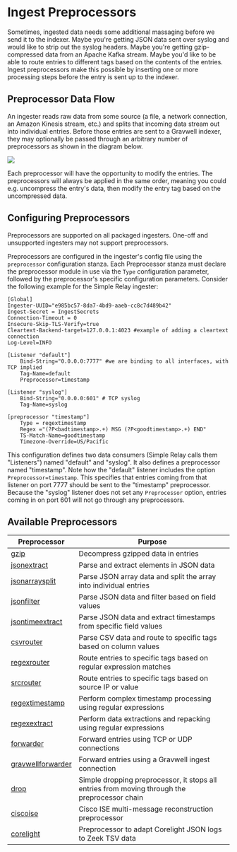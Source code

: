 # Ingest Preprocessors

Sometimes, ingested data needs some additional massaging before we send it to the indexer. Maybe you're getting JSON data sent over syslog and would like to strip out the syslog headers. Maybe you're getting gzip-compressed data from an Apache Kafka stream. Maybe you'd like to be able to route entries to different tags based on the contents of the entries. Ingest preprocessors make this possible by inserting one or more processing steps before the entry is sent up to the indexer.

## Preprocessor Data Flow

An ingester reads raw data from some source (a file, a network connection, an Amazon Kinesis stream, etc.) and splits that incoming data stream out into individual entries. Before those entries are sent to a Gravwell indexer, they may optionally be passed through an arbitrary number of preprocessors as shown in the diagram below.

![](arch.png)

Each preprocessor will have the opportunity to modify the entries. The preprocessors will always be applied in the same order, meaning you could e.g. uncompress the entry's data, then modify the entry tag based on the uncompressed data.

## Configuring Preprocessors

Preprocessors are supported on all packaged ingesters.  One-off and unsupported ingesters may not support preprocessors.

Preprocessors are configured in the ingester's config file using the `preprocessor` configuration stanza.  Each Preprocessor stanza must declare the preprocessor module in use via the `Type` configuration parameter, followed by the preprocessor's specific configuration parameters. Consider the following example for the Simple Relay ingester:

```
[Global]
Ingester-UUID="e985bc57-8da7-4bd9-aaeb-cc8c7d489b42"
Ingest-Secret = IngestSecrets
Connection-Timeout = 0
Insecure-Skip-TLS-Verify=true
Cleartext-Backend-target=127.0.0.1:4023 #example of adding a cleartext connection
Log-Level=INFO

[Listener "default"]
	Bind-String="0.0.0.0:7777" #we are binding to all interfaces, with TCP implied
	Tag-Name=default
	Preprocessor=timestamp

[Listener "syslog"]
	Bind-String="0.0.0.0:601" # TCP syslog
	Tag-Name=syslog

[preprocessor "timestamp"]
	Type = regextimestamp
	Regex ="(?P<badtimestamp>.+) MSG (?P<goodtimestamp>.+) END"
	TS-Match-Name=goodtimestamp
	Timezone-Override=US/Pacific
```

This configuration defines two data consumers (Simple Relay calls them "Listeners") named "default" and "syslog". It also defines a preprocessor named "timestamp". Note how the "default" listener includes the option `Preprocessor=timestamp`. This specifies that entries coming from that listener on port 7777 should be sent to the "timestamp" preprocessor. Because the "syslog" listener does not set any `Preprocessor` option, entries coming in on port 601 will not go through any preprocessors.

## Available Preprocessors

| Preprocessor | Purpose |
| -------------| -------- |
| [gzip](/ingesters/preprocessors/gzip.md) | Decompress gzipped data in entries |
| [jsonextract](/ingesters/preprocessors/jsonextract.md) | Parse and extract elements in JSON data |
| [jsonarraysplit](/ingesters/preprocessors/jsonarraysplit.md) | Parse JSON array data and split the array into individual entries |
| [jsonfilter](/ingesters/preprocessors/jsonfilter.md) | Parse JSON data and filter based on field values |
| [jsontimeextract](/ingesters/preprocessors/jsontimeextract.md) | Parse JSON data and extract timestamps from specific field values |
| [csvrouter](/ingesters/preprocessors/csvrouter.md) | Parse CSV data and route to specific tags based on column values |
| [regexrouter](/ingesters/preprocessors/regexrouter.md) | Route entries to specific tags based on regular expression matches |
| [srcrouter](/ingesters/preprocessors/srcrouter.md) | Route entries to specific tags based on source IP or value |
| [regextimestamp](/ingesters/preprocessors/regextimestamp.md) | Perform complex timestamp processing using regular expressions |
| [regexextract](/ingesters/preprocessors/regexextract.md) | Perform data extractions and repacking using regular expressions |
| [forwarder](/ingesters/preprocessors/forwarder.md) | Forward entries using TCP or UDP connections |
| [gravwellforwarder](/ingesters/preprocessors/gravwellforwarder.md) | Forward entries using a Gravwell ingest connection |
| [drop](/ingesters/preprocessors/drop.md) | Simple dropping preprocessor, it stops all entries from moving through the preprocessor chain |
| [ciscoise](/ingesters/preprocessors/ciscoise.md) | Cisco ISE multi-message reconstruction preprocessor |
| [corelight](/ingesters/preprocessors/corelight.md) | Preprocessor to adapt Corelight JSON logs to Zeek TSV data |
